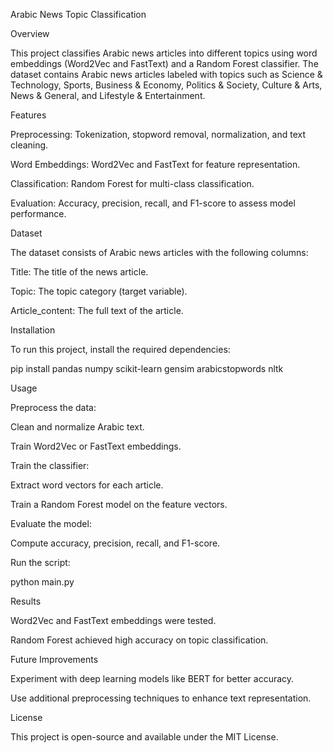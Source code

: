 Arabic News Topic Classification

Overview

This project classifies Arabic news articles into different topics using word embeddings (Word2Vec and FastText) and a Random Forest classifier. The dataset contains Arabic news articles labeled with topics such as Science & Technology, Sports, Business & Economy, Politics & Society, Culture & Arts, News & General, and Lifestyle & Entertainment.

Features

Preprocessing: Tokenization, stopword removal, normalization, and text cleaning.

Word Embeddings: Word2Vec and FastText for feature representation.

Classification: Random Forest for multi-class classification.

Evaluation: Accuracy, precision, recall, and F1-score to assess model performance.

Dataset

The dataset consists of Arabic news articles with the following columns:

Title: The title of the news article.

Topic: The topic category (target variable).

Article_content: The full text of the article.

Installation

To run this project, install the required dependencies:

pip install pandas numpy scikit-learn gensim arabicstopwords nltk

Usage

Preprocess the data:

Clean and normalize Arabic text.

Train Word2Vec or FastText embeddings.

Train the classifier:

Extract word vectors for each article.

Train a Random Forest model on the feature vectors.

Evaluate the model:

Compute accuracy, precision, recall, and F1-score.

Run the script:

python main.py

Results

Word2Vec and FastText embeddings were tested.

Random Forest achieved high accuracy on topic classification.

Future Improvements

Experiment with deep learning models like BERT for better accuracy.

Use additional preprocessing techniques to enhance text representation.

License

This project is open-source and available under the MIT License.
